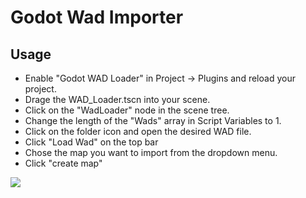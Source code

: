 # Godot Wad Importer



## Usage
* Enable "Godot WAD Loader" in Project -> Plugins and reload your project.
* Drage the WAD_Loader.tscn into your scene.
* Click on the "WadLoader" node in the scene tree.
* Change the length of the "Wads" array in Script Variables to 1.
* Click on the folder icon and open the desired WAD file.
* Click "Load Wad" on the top bar
* Chose the map you want to import from the dropdown menu.
* Click "create map"
  
![](https://i.giphy.com/media/DqSGdD3fJrJoQqAzDw/giphy.webp)